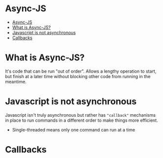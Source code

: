 # Async-JS

- [Async-JS](#async-js)
- [What is Async-JS?](#what-is-async-js)
- [Javascript is not asynchronous](#javascript-is-not-asynchronous)
- [Callbacks](#callbacks)

# What is Async-JS?

It's code that can be run "out of order". Allows a lengthy operation to start, but finish at a later time without blocking other code from running in the meantime.

# Javascript is not asynchronous

Javascript isn't truly asynchronous but rather has `"callback"` mechanisms in place to run commands in a different order to make things more efficient.

- Single-threaded means only one command can run at a time

# Callbacks
